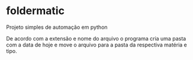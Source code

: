 # foldermatic
Projeto simples de automação em python

De acordo com a extensão e nome do arquivo o programa cria uma pasta com a data de hoje e move o arquivo para a pasta da respectiva matéria e tipo.
